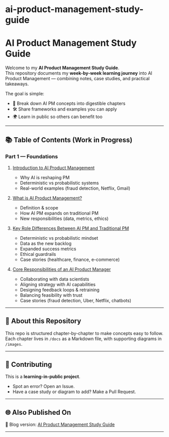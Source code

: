 # ai-product-management-study-guide
# AI Product Management Study Guide  

Welcome to my **AI Product Management Study Guide**.  
This repository documents my **week-by-week learning journey** into AI Product Management — combining notes, case studies, and practical takeaways.  

The goal is simple:  
- 📖 Break down AI PM concepts into digestible chapters  
- 🛠️ Share frameworks and examples you can apply  
- 🌍 Learn in public so others can benefit too  

---

## 📚 Table of Contents (Work in Progress)

### Part 1 — Foundations
1. [Introduction to AI Product Management](docs/chapter-1-introduction.md)  
   - Why AI is reshaping PM  
   - Deterministic vs probabilistic systems  
   - Real-world examples (fraud detection, Netflix, Gmail)  

2. [What is AI Product Management?](docs/chapter-2-what-is-ai-pm.md)  
   - Definition & scope  
   - How AI PM expands on traditional PM  
   - New responsibilities (data, metrics, ethics)  

3. [Key Role Differences Between AI PM and Traditional PM](docs/chapter-3-role-differences.md)  
   - Deterministic vs probabilistic mindset  
   - Data as the new backlog  
   - Expanded success metrics  
   - Ethical guardrails  
   - Case stories (healthcare, finance, e-commerce)  

4. [Core Responsibilities of an AI Product Manager](docs/chapter-4-core-responsibilities.md)  
   - Collaborating with data scientists  
   - Aligning strategy with AI capabilities  
   - Designing feedback loops & retraining  
   - Balancing feasibility with trust  
   - Case stories (fraud detection, Uber, Netflix, chatbots)  

---

## 📌 About this Repository  
This repo is structured chapter-by-chapter to make concepts easy to follow.  
Each chapter lives in `/docs` as a Markdown file, with supporting diagrams in `/images`.  

---

## 🤝 Contributing  
This is a **learning-in-public project**.  
- Spot an error? Open an Issue.  
- Have a case study or diagram to add? Make a Pull Request.  

---

## 🌐 Also Published On  
📖 Blog version: [AI Product Management Study Guide](https://sonisharma-ai.hashnode.dev)  

---
